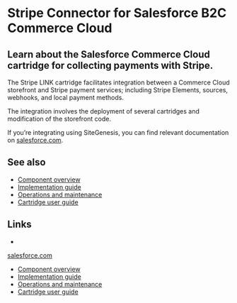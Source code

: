 # Stripe Connector for Salesforce B2C Commerce Cloud

## Learn about the Salesforce Commerce Cloud cartridge for collecting payments with Stripe.

The Stripe LINK cartridge facilitates integration between a Commerce Cloud
storefront and Stripe payment services; including Stripe Elements, sources,
webhooks, and local payment methods.

The integration involves the deployment of several cartridges and modification
of the storefront code.

If you’re integrating using SiteGenesis, you can find relevant documentation on
[salesforce.com](https://www.salesforce.com/products/commerce-cloud/partner-marketplace/partners/stripe/).

## See also

- [Component
overview](https://docs.stripe.com/connectors/salesforce-commerce-cloud/component-overview)
- [Implementation
guide](https://docs.stripe.com/connectors/salesforce-commerce-cloud/implementation-guide)
- [Operations and
maintenance](https://docs.stripe.com/connectors/salesforce-commerce-cloud/operations-and-maintenance)
- [Cartridge user
guide](https://docs.stripe.com/connectors/salesforce-commerce-cloud/user-guide)

## Links

-
[salesforce.com](https://www.salesforce.com/products/commerce-cloud/partner-marketplace/partners/stripe/)
- [Component
overview](https://docs.stripe.com/connectors/salesforce-commerce-cloud/component-overview)
- [Implementation
guide](https://docs.stripe.com/connectors/salesforce-commerce-cloud/implementation-guide)
- [Operations and
maintenance](https://docs.stripe.com/connectors/salesforce-commerce-cloud/operations-and-maintenance)
- [Cartridge user
guide](https://docs.stripe.com/connectors/salesforce-commerce-cloud/user-guide)